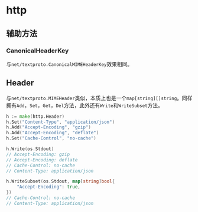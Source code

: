 # http

## 辅助方法

### CanonicalHeaderKey

与`net/textproto.CanonicalMIMEHeaderKey`效果相同。

## Header

与`net/textproto.MIMEHeader`类似，本质上也是一个`map[string][]string`。同样拥有`Add`，`Set`，`Get`，`Del`方法，此外还有`Write`和`WriteSubset`方法。

```go
h := make(http.Header)
h.Set("Content-Type", "application/json")
h.Add("Accept-Encoding", "gzip")
h.Add("Accept-Encoding", "deflate")
h.Set("Cache-Control", "no-cache")

h.Write(os.Stdout)
// Accept-Encoding: gzip
// Accept-Encoding: deflate
// Cache-Control: no-cache
// Content-Type: application/json

h.WriteSubset(os.Stdout, map[string]bool{
    "Accept-Encoding": true,
})
// Cache-Control: no-cache
// Content-Type: application/json
```
